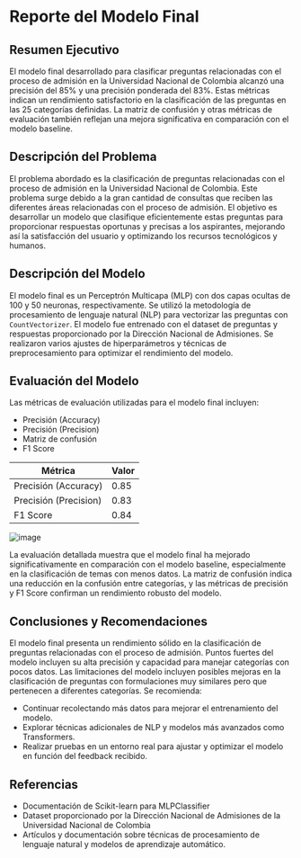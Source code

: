 # Reporte del Modelo Final

## Resumen Ejecutivo

El modelo final desarrollado para clasificar preguntas relacionadas con el proceso de admisión en la Universidad Nacional de Colombia alcanzó una precisión del 85% y una precisión ponderada del 83%. Estas métricas indican un rendimiento satisfactorio en la clasificación de las preguntas en las 25 categorías definidas. La matriz de confusión y otras métricas de evaluación también reflejan una mejora significativa en comparación con el modelo baseline.

## Descripción del Problema

El problema abordado es la clasificación de preguntas relacionadas con el proceso de admisión en la Universidad Nacional de Colombia. Este problema surge debido a la gran cantidad de consultas que reciben las diferentes áreas relacionadas con el proceso de admisión. El objetivo es desarrollar un modelo que clasifique eficientemente estas preguntas para proporcionar respuestas oportunas y precisas a los aspirantes, mejorando así la satisfacción del usuario y optimizando los recursos tecnológicos y humanos.

## Descripción del Modelo

El modelo final es un Perceptrón Multicapa (MLP) con dos capas ocultas de 100 y 50 neuronas, respectivamente. Se utilizó la metodología de procesamiento de lenguaje natural (NLP) para vectorizar las preguntas con `CountVectorizer`. El modelo fue entrenado con el dataset de preguntas y respuestas proporcionado por la Dirección Nacional de Admisiones. Se realizaron varios ajustes de hiperparámetros y técnicas de preprocesamiento para optimizar el rendimiento del modelo.

## Evaluación del Modelo

Las métricas de evaluación utilizadas para el modelo final incluyen:
- Precisión (Accuracy)
- Precisión (Precision)
- Matriz de confusión
- F1 Score

| Métrica            | Valor  |
|--------------------|--------|
| Precisión (Accuracy)| 0.85   |
| Precisión (Precision) | 0.83   |
| F1 Score           | 0.84   |

![image](https://github.com/julianVelandia/Eureka/assets/52173621/b302211c-f6b8-4ce6-a706-2a0e5b363afe)


La evaluación detallada muestra que el modelo final ha mejorado significativamente en comparación con el modelo baseline, especialmente en la clasificación de temas con menos datos. La matriz de confusión indica una reducción en la confusión entre categorías, y las métricas de precisión y F1 Score confirman un rendimiento robusto del modelo.

## Conclusiones y Recomendaciones

El modelo final presenta un rendimiento sólido en la clasificación de preguntas relacionadas con el proceso de admisión. Puntos fuertes del modelo incluyen su alta precisión y capacidad para manejar categorías con pocos datos. Las limitaciones del modelo incluyen posibles mejoras en la clasificación de preguntas con formulaciones muy similares pero que pertenecen a diferentes categorías. Se recomienda:
- Continuar recolectando más datos para mejorar el entrenamiento del modelo.
- Explorar técnicas adicionales de NLP y modelos más avanzados como Transformers.
- Realizar pruebas en un entorno real para ajustar y optimizar el modelo en función del feedback recibido.

## Referencias

- Documentación de Scikit-learn para MLPClassifier
- Dataset proporcionado por la Dirección Nacional de Admisiones de la Universidad Nacional de Colombia
- Artículos y documentación sobre técnicas de procesamiento de lenguaje natural y modelos de aprendizaje automático.